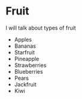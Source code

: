 # Fruit

I will talk about types of fruit

* Apples
* Bananas
* Starfruit
* Pineapple
* Strawberries
* Blueberries
* Pears
* Jackfruit
* Kiwi

